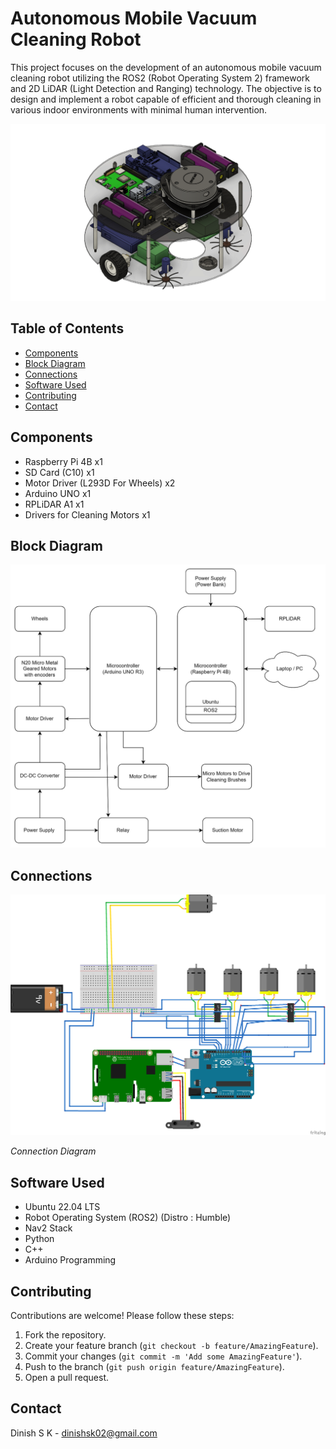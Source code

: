 # Autonomous Mobile Vacuum Cleaning Robot
This project focuses on the development of an autonomous mobile vacuum cleaning robot utilizing the ROS2 (Robot Operating System 2) framework and 2D LiDAR (Light Detection and Ranging) technology. The objective is to design and implement a robot capable of efficient and thorough cleaning in various indoor environments with minimal human intervention.

![Rover in action](Media/Model%20Pictures/1.png)



## Table of Contents
- [Components ](#components)
- [Block Diagram](#block-diagram)
- [Connections](#Connections)
- [Software Used](#software-used)
- [Contributing](#contributing)
- [Contact](#contact)



## Components
- Raspberry Pi 4B x1
- SD Card (C10) x1
- Motor Driver (L293D For Wheels) x2
- Arduino UNO x1
- RPLiDAR A1 x1
- Drivers for Cleaning Motors x1


## Block Diagram
![Block Diagram](Media/Block%20Diagram.png)

## Connections

![Connection Diagram](Media/Circuit%20Diagram.png)

*Connection Diagram*

## Software Used
- Ubuntu 22.04 LTS
- Robot Operating System (ROS2) (Distro : Humble)
- Nav2 Stack
- Python
- C++
- Arduino Programming


## Contributing

Contributions are welcome! Please follow these steps:

1. Fork the repository.
2. Create your feature branch (`git checkout -b feature/AmazingFeature`).
3. Commit your changes (`git commit -m 'Add some AmazingFeature'`).
4. Push to the branch (`git push origin feature/AmazingFeature`).
5. Open a pull request.



## Contact

Dinish S K - [dinishsk02@gmail.com](mailto:your.email@example.com)

